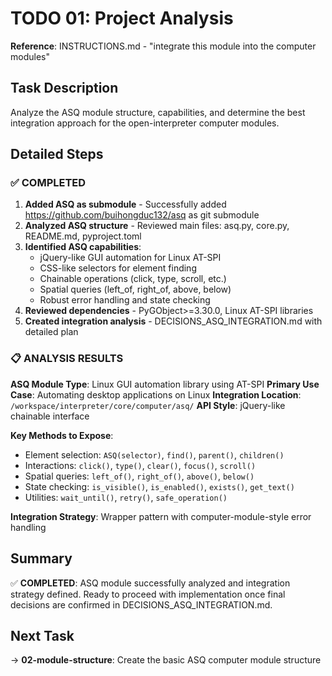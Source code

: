 # TODO 01: Project Analysis

**Reference**: INSTRUCTIONS.md - "integrate this module into the computer modules"

## Task Description
Analyze the ASQ module structure, capabilities, and determine the best integration approach for the open-interpreter computer modules.

## Detailed Steps

### ✅ COMPLETED
1. **Added ASQ as submodule** - Successfully added https://github.com/buihongduc132/asq as git submodule
2. **Analyzed ASQ structure** - Reviewed main files: asq.py, core.py, README.md, pyproject.toml
3. **Identified ASQ capabilities**:
   - jQuery-like GUI automation for Linux AT-SPI
   - CSS-like selectors for element finding
   - Chainable operations (click, type, scroll, etc.)
   - Spatial queries (left_of, right_of, above, below)
   - Robust error handling and state checking
4. **Reviewed dependencies** - PyGObject>=3.30.0, Linux AT-SPI libraries
5. **Created integration analysis** - DECISIONS_ASQ_INTEGRATION.md with detailed plan

### 📋 ANALYSIS RESULTS

**ASQ Module Type**: Linux GUI automation library using AT-SPI
**Primary Use Case**: Automating desktop applications on Linux
**Integration Location**: `/workspace/interpreter/core/computer/asq/`
**API Style**: jQuery-like chainable interface

**Key Methods to Expose**:
- Element selection: `ASQ(selector)`, `find()`, `parent()`, `children()`
- Interactions: `click()`, `type()`, `clear()`, `focus()`, `scroll()`
- Spatial queries: `left_of()`, `right_of()`, `above()`, `below()`
- State checking: `is_visible()`, `is_enabled()`, `exists()`, `get_text()`
- Utilities: `wait_until()`, `retry()`, `safe_operation()`

**Integration Strategy**: Wrapper pattern with computer-module-style error handling

## Summary
✅ **COMPLETED**: ASQ module successfully analyzed and integration strategy defined. Ready to proceed with implementation once final decisions are confirmed in DECISIONS_ASQ_INTEGRATION.md.

## Next Task
→ **02-module-structure**: Create the basic ASQ computer module structure
